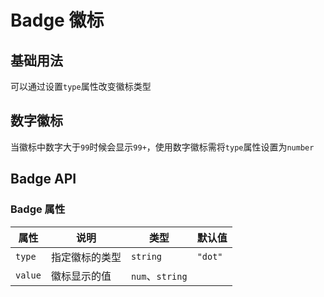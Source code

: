 # Badge 徽标

## 基础用法

可以通过设置`type`属性改变徽标类型

<demo vue="../../example/badge/base.vue"></demo>

## 数字徽标

当徽标中数字大于`99`时候会显示`99+`，使用数字徽标需将`type`属性设置为`number`

<demo vue="../../example/badge/number.vue"></demo>

## Badge API

### Badge 属性

| 属性    | 说明           | 类型            | 默认值  |
| ------- | -------------- | --------------- | ------- |
| `type`  | 指定徽标的类型 | `string`        | `"dot"` |
| `value` | 徽标显示的值   | `num`、`string` |         |
